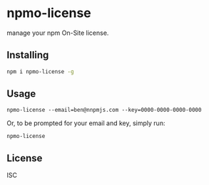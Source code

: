 # npmo-license

manage your npm On-Site license.

## Installing

```sh
npm i npmo-license -g
```

## Usage

```
npmo-license --email=ben@nnpmjs.com --key=0000-0000-0000-0000
```

Or, to be prompted for your email and key, simply run:

```
npmo-license
```

## License

ISC
